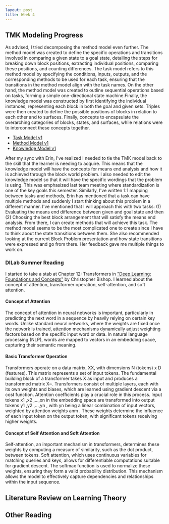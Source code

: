 ```yaml
---
layout: post
title: Week 4
---
```

## TMK Modeling Progress
As advised, I tried decomposing the method model even further. 
The method model was created to define the specific operations and transitions involved in comparing a given state to a goal state, detailing the steps for breaking down block positions, extracting individual positions, comparing these positions, and counting differences. The task model refers to this method model by specifying the conditions, inputs, outputs, and the corresponding methods to be used for each task, ensuring that the transitions in the method model align with the task names. On the other hand, the method model was created to outline sequential operations based on tasks, forming a simple one-directional state machine.Finally, the knowledge model was constructed by first identifying the individual instances, representing each block in both the goal and given sets. Triples were then created to define the possible positions of blocks in relation to each other and to surfaces. Finally, concepts to encapsulate the overarching categories of blocks, states, and surfaces, while relations were to interconnect these concepts together.
* [Task Model v1](files/Task_Model_BlockWorld2_v1.json)
* [Method Model v1](files/Method_Model_BlockWorld2_v1.json)
* [Knowledge Model v1](files/Knowledge_Model_BlockWorld2_v1.json)

<!-- Sync with Erin Notes -->
After my sync with Erin, I've realized I needed to tie the TMK model back to the skill that the learner is needing to acquire. This means that the knowledge model will have the concepts for means end analysis and how it is achieved through the block world problem. I also needed to edit the knowledge model so that it will have the specific wordings that the problem is using. This was emphasized last team meeting where standardization is one of the key goals this semester. Similarly, I've written 1:1 mapping between tasks and methods, Erin has mentioned that a task can have multiple methods and suddenly I start thinking about this problem in a different manner. I've mentioned that I will approach this with two tasks: (1) Evaluating the means end difference between given and goal state and then (2) Choosing the best block arrangement that will satisfy the means end analysis. From there, I can create methods that will achieve this task. The method model seems to be the most complicated one to create since I have to think about the state transitions between them. She also recommended looking at the current Block Problem presentation and how state transitions were expressed and go from there. Her feedback gave me multiple things to work on. 

<!-- Sync with DILAB IVY Group Notes -->

### DILab Summer Reading
I started to take a stab at Chapter 12: Transformers in ["Deep Learning: Foundations and Concepts"](https://www.bishopbook.com) by Christopher Bishop. I learned about the concept of attention, transformer operation, self-attention, and soft attention. 
#### Concept of Attention
The concept of attention in neural networks is important, particularly in predicting the next word in a sequence by heavily relying on certain key words. Unlike standard neural networks, where the weights are fixed once the network is trained, attention mechanisms dynamically adjust weighting factors based on the specific input word or data. In natural language processing (NLP), words are mapped to vectors in an embedding space, capturing their semantic meaning. 
#### Basic Transformer Operation
Transformers operate on a data matrix, XX, with dimensions N (tokens) x D (features). This matrix represents a set of input tokens. The fundamental building block of a transformer takes X as input and produces a transformed matrix X~. Transformers consist of multiple layers, each with its own weights and biases, which are learned using gradient descent via a cost function. Attention coefficients play a crucial role in this process. Input tokens x1 ,x2 ,…,xn  in the embedding space are transformed into output tokens y1 ,y2 ,…,yn , with yn  being a linear combination of input vectors, weighted by attention weights anm . These weights determine the influence of each input token on the output token, with significant tokens receiving higher weights.
#### Concept of Self Attention and Soft Attention
Self-attention, an important mechanism in transformers, determines these weights by computing a measure of similarity, such as the dot product, between tokens. Soft attention, which uses continuous variables for matching queries and keys, allows for differentiable computations suitable for gradient descent. The softmax function is used to normalize these weights, ensuring they form a valid probability distribution. This mechanism allows the model to effectively capture dependencies and relationships within the input sequence.

## Literature Review on Learning Theory

## Other Reading

